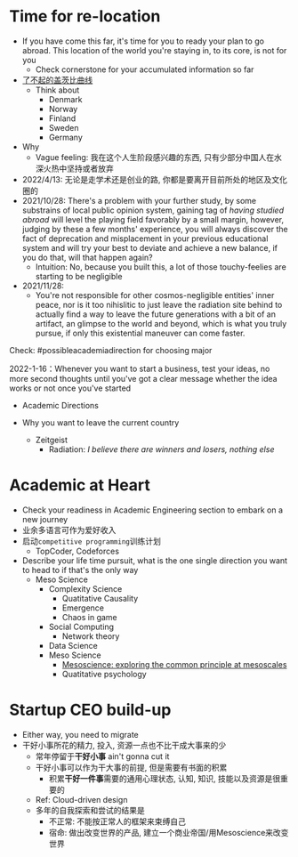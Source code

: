 # Time for re-location
- If you have come this far, it's time for you to ready your plan to go abroad. This location of the world you're staying in, to its core, is not for you
  - Check cornerstone for your accumulated information so far
- [了不起的盖茨比曲线](https://wiki.mbalib.com/wiki/%E4%BA%86%E4%B8%8D%E8%B5%B7%E7%9A%84%E7%9B%96%E8%8C%A8%E6%AF%94%E6%9B%B2%E7%BA%BF)
  - Think about
    - Denmark
    - Norway
    - Finland
    - Sweden
    - Germany
- Why
  - Vague feeling: 我在这个人生阶段感兴趣的东西, 只有少部分中国人在水深火热中坚持或者放弃
- 2022/4/13: 无论是走学术还是创业的路, 你都是要离开目前所处的地区及文化圈的
- 2021/10/28: There's a problem with your further study, by some substrains of local public opinion system, gaining tag of *having studied abroad* will level the playing field favorably by a small margin, however, judging by these a few months' experience, you will always discover the fact of deprecation and misplacement in your previous educational system and will try your best to deviate and achieve a new balance, if you do that, will that happen again?
  - Intuition: No, because you built this, a lot of those touchy-feelies are starting to be negligible
- 2021/11/28:
  - You're not responsible for other cosmos-negligible entities' inner peace, nor is it too nihislitic to just leave the radiation site behind to actually find a way to leave the future generations with a bit of an artifact, an glimpse to the world and beyond, which is what you truly pursue, if only this existential maneuver can come faster.

Check: #possibleacademiadirection for choosing major


2022-1-16：Whenever you want to start a business, test your ideas, no more second thoughts until you've got a clear message whether the idea works or not once you've started

- Academic Directions

- Why you want to leave the current country
  - Zeitgeist
    - Radiation: *I believe there are winners and losers, nothing else*


# Academic at Heart
- Check your readiness in Academic Engineering section to embark on a new journey
- 业余多语言可作为爱好收入
- 启动`competitive programming`训练计划
  - TopCoder, Codeforces
- Describe your life time pursuit, what is the one single direction you want to head to if that's the only way
  - Meso Science
    - Complexity Science
      - Quatitative Causality
      - Emergence
      - Chaos in game
    - Social Computing
      - Network theory
    - Data Science
    - Meso Science
      - [Mesoscience: exploring the common principle at mesoscales](https://academic.oup.com/nsr/article/5/3/321/4084654)
      - Quatitative psychology

# Startup CEO build-up
- Either way, you need to migrate
- 干好小事所花的精力, 投入, 资源一点也不比干成大事来的少
  - 常年停留于**干好小事** ain't gonna cut it
  - 干好小事可以作为干大事的前提, 但是需要有书面的积累
    - 积累**干好一件事**需要的通用心理状态, 认知, 知识, 技能以及资源是很重要的
  - Ref: Cloud-driven design
  - 多年的自我探索和尝试的结果是
    - 不正常: 不能按正常人的框架来束缚自己
    - 宿命: 做出改变世界的产品, 建立一个商业帝国/用Mesoscience来改变世界